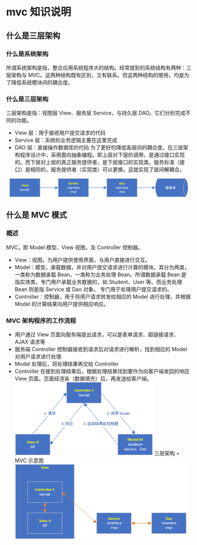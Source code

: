 # mvc 知识说明
## 什么是三层架构
### 什么是系统架构
所谓系统架构是指，整合应用系统程序大的结构。经常提到的系统结构有两种：三层架构与 MVC。这两种结构既有区别，又有联系。但这两种结构的使用，均是为了降低系统模块间的耦合度。

### 什么是三层架构
三层架构是指：视图层 View、服务层 Service，与持久层 DAO。它们分别完成不同的功能。
- View 层：用于接收用户提交请求的代码
- Service 层：系统的业务逻辑主要在这里完成
- DAO 层：直接操作数据库的代码
为了更好的降低各层间的耦合度，在三层架构程序设计中，采用面向抽象编程。即上层对下层的调用，是通过接口实现的。而下层对上层的真正服务提供者，是下层接口的实现类。服务标准（接口）是相同的，服务提供者（实现类）可以更换。这就实现了层间解耦合。

![三层架构 ](../../static/zh/base/30-001.png)

## 什么是 MVC 模式
### 概述
MVC，即 Model 模型、View 视图，及 Controller 控制器。

- View：视图，为用户提供使用界面，与用户直接进行交互。
- Model：模型，承载数据，并对用户提交请求进行计算的模块。其分为两类，一类称为数据承载 Bean，一类称为业务处理 Bean。所谓数据承载 Bean 是指实体类，专门用户承载业务数据的，如 Student、User 等。而业务处理 Bean 则是指 Service 或 Dao 对象， 专门用于处理用户提交请求的。
- Controller：控制器，用于将用户请求转发给相应的 Model 进行处理，并根据 Model 的计算结果向用户提供相应响应。

### MVC 架构程序的工作流程
- 用户通过 View 页面向服务端提出请求，可以是表单请求、超链接请求、AJAX 请求等
- 服务端 Controller 控制器接收到请求后对请求进行解析，找到相应的 Model 对用户请求进行处理
- Model 处理后，将处理结果再交给 Controller
- Controller 在接到处理结果后，根据处理结果找到要作为向客户端发回的响应 View 页面。页面经渲染（数据填充）后，再发送给客户端。
![三层架构 mvc](../../static/zh/base/30-002.png)
三层架构 + MVC 示意图
![三层架构 mvc](../../static/zh/base/30-003.png)